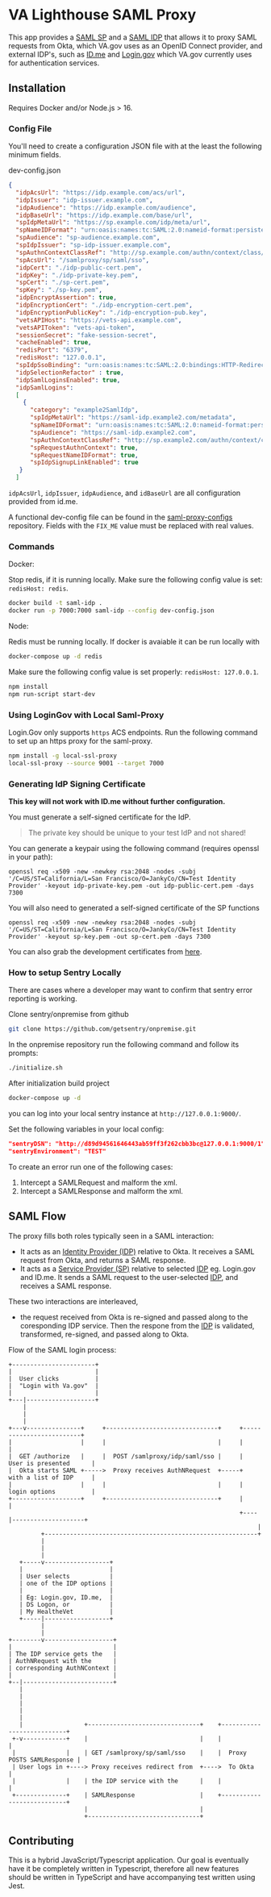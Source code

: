 # VA Lighthouse SAML Proxy

This app provides a [SAML SP](https://en.wikipedia.org/wiki/Service_provider_(SAML)) and a [SAML IDP](https://en.wikipedia.org/wiki/Identity_provider_(SAML)) that allows it to proxy SAML requests from Okta, which VA.gov uses as an OpenID Connect provider, and external IDP's, such as [ID.me](https://www.id.me/) and [Login.gov](https://login.gov/)  which VA.gov currently uses for authentication services. 

## Installation

Requires Docker and/or Node.js > 16.

### Config File

You'll need to create a configuration JSON file with at the least the following minimum fields.

dev-config.json

```json
{
  "idpAcsUrl": "https://idp.example.com/acs/url",
  "idpIssuer": "idp-issuer.example.com",
  "idpAudience": "https://idp.example.com/audience",
  "idpBaseUrl": "https://idp.example.com/base/url",
  "spIdpMetaUrl": "https://sp.example.com/idp/meta/url",
  "spNameIDFormat": "urn:oasis:names:tc:SAML:2.0:nameid-format:persistent",
  "spAudience": "sp-audience.example.com",
  "spIdpIssuer": "sp-idp-issuer.example.com",
  "spAuthnContextClassRef": "http://sp.example.com/authn/context/class/ref",
  "spAcsUrl": "/samlproxy/sp/saml/sso",
  "idpCert": "./idp-public-cert.pem",
  "idpKey": "./idp-private-key.pem",
  "spCert": "./sp-cert.pem",
  "spKey": "./sp-key.pem",
  "idpEncryptAssertion": true,
  "idpEncryptionCert": "./idp-encryption-cert.pem",
  "idpEncryptionPublicKey": "./idp-encryption-pub.key",
  "vetsAPIHost": "https://vets-api.example.com",
  "vetsAPIToken": "vets-api-token",
  "sessionSecret": "fake-session-secret",
  "cacheEnabled": true,
  "redisPort": "6379",
  "redisHost": "127.0.0.1",
  "spIdpSsoBinding": "urn:oasis:names:tc:SAML:2.0:bindings:HTTP-Redirect",
  "idpSelectionRefactor" : true,
  "idpSamlLoginsEnabled": true,
  "idpSamlLogins": 
  [
    {
      "category": "example2SamlIdp",
      "spIdpMetaUrl": "https://saml-idp.example2.com/metadata",
      "spNameIDFormat": "urn:oasis:names:tc:SAML:2.0:nameid-format:persistent",
      "spAudience": "https://saml-idp.example2.com",
      "spAuthnContextClassRef": "http://sp.example2.com/authn/context/class/ref",
      "spRequestAuthnContext": true,
      "spRequestNameIDFormat": true,
      "spIdpSignupLinkEnabled": true
   }
  ]
```

`idpAcsUrl`, `idpIssuer`, `idpAudience`, and `idBaseUrl` are all configuration provided from id.me.

A functional dev-config file can be found in the [saml-proxy-configs](https://github.com/department-of-veterans-affairs/lighthouse-saml-proxy-configs) repository. Fields with the `FIX_ME` value must be replaced with real values.

### Commands

Docker: 

Stop redis, if it is running locally. Make sure the following config value is set: `redisHost: redis`.

```bash
docker build -t saml-idp .
docker run -p 7000:7000 saml-idp --config dev-config.json
```

Node:

Redis must be running locally. If docker is avaiable it can be run locally with

```bash
docker-compose up -d redis
```

Make sure the following config value is set properly: `redisHost: 127.0.0.1`.

```bash
npm install
npm run-script start-dev
```

### Using LoginGov with Local Saml-Proxy

Login.Gov only supports `https` ACS endpoints. Run the following command to set up an https proxy for the saml-proxy.

```sh
npm install -g local-ssl-proxy
local-ssl-proxy --source 9001 --target 7000
```

### Generating IdP Signing Certificate

**This key will not work with ID.me without further configuration.**

You must generate a self-signed certificate for the IdP.

> The private key should be unique to your test IdP and not shared!

You can generate a keypair using the following command (requires openssl in your path):

``` shell
openssl req -x509 -new -newkey rsa:2048 -nodes -subj '/C=US/ST=California/L=San Francisco/O=JankyCo/CN=Test Identity Provider' -keyout idp-private-key.pem -out idp-public-cert.pem -days 7300
```

You will also need to generated a self-signed certificate of the SP functions

``` shell
openssl req -x509 -new -newkey rsa:2048 -nodes -subj '/C=US/ST=California/L=San Francisco/O=JankyCo/CN=Test Identity Provider' -keyout sp-key.pem -out sp-cert.pem -days 7300
```

You can also grab the development certificates from [here](https://github.com/department-of-veterans-affairs/vets-contrib/blob/master/Developer%20Process/SAML%20Proxy/Certificates.md).

### How to setup Sentry Locally

There are cases where a developer may want to confirm that sentry error reporting is working.

Clone sentry/onpremise from github

```sh
git clone https://github.com/getsentry/onpremise.git
```

In the onpremise repository run the following command and follow its prompts:

```sh
./initialize.sh
```

After initialization build project

```sh
docker-compose up -d
```

you can log into your local sentry instance at `http://127.0.0.1:9000/`.

Set the following variables in your local config:

```json
"sentryDSN": "http://d89d94561646443ab59ff3f262cbb3bc@127.0.0.1:9000/1",
"sentryEnvironment": "TEST"
```

To create an error run one of the following cases:

1. Intercept a SAMLRequest and malform the xml.
2. Intercept a SAMLResponse and malform the xml.

## SAML Flow

The proxy fills both roles typically seen in a SAML interaction:
- It acts as an [Identity Provider (IDP)](https://en.wikipedia.org/wiki/Identity_provider_(SAML)) relative to Okta. It receives a SAML request from Okta, and returns a SAML response.
- It acts as a [Service Provider (SP)](https://en.wikipedia.org/wiki/Service_provider_(SAML)) relative to selected [IDP](https://en.wikipedia.org/wiki/Identity_provider_(SAML)) eg. Login.gov and ID.me. It sends a SAML request to the user-selected [IDP](https://en.wikipedia.org/wiki/Identity_provider_(SAML)), and receives a SAML response. 

These two interactions are interleaved,
- the request received from Okta is re-signed and passed along to the coresponding IDP service. Then the respone from the [IDP](https://en.wikipedia.org/wiki/Identity_provider_(SAML)) is validated, transformed, re-signed, and passed along to Okta. 

Flow of the SAML login process: 

```
+-----------------------+
|                       |
|  User clicks          |
|  "Login with Va.gov"  |
|                       |
+---|-------------------+
    |
    |
    |
+---v---------------+     +-------------------------------+     +-------------------------+
|                   |     |                               |     |                         |
|  GET /authorize   |     |  POST /samlproxy/idp/saml/sso |     |  User is presented      |
|  Okta starts SAML +----->  Proxy receives AuthNRequest  +-----+  with a list of IDP     |
|                   |     |                               |     |  login options          |
+-------------------+     +-------------------------------+     |                         |
                                                                +----|--------------------+
                                                                     | 
         +-----------------------------------------------------------+ 
         | 
         |
         | 
   +-----v------------------+
   |                        |
   | User selects           |
   | one of the IDP options |
   |                        |
   | Eg: Login.gov, ID.me,  |
   | DS Logon, or           |
   | My HealtheVet          |
   +-----|------------------+
         |
         | 
+--------v-------------------+
|                            |
| The IDP service gets the   | 
| AuthNRequest with the      |
| corresponding AuthNContext |
|                            |
+--|-------------------------+
   |
   |
   |
   |
   |
   |                 +-------------------------------+    +---------------------------+
 +-v------------+    |                               |    |                           |
 |              |    | GET /samlproxy/sp/saml/sso    |    |  Proxy POSTS SAMLResponse |
 | User logs in +----> Proxy receives redirect from  +---->  To Okta                  |
 |              |    | the IDP service with the      |    |                           |
 +--------------+    | SAMLResponse                  |    +---------------------------+
                     |                               |
                     +-------------------------------+

```

## Contributing

This is a hybrid JavaScript/Typescript application. Our goal is eventually have it be completely written in Typescript, therefore all new features should be written in TypeScript and have accompanying test written using Jest. 

